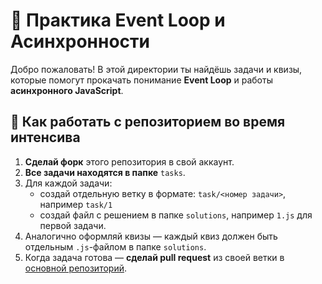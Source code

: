 # 🚀 Практика Event Loop и Асинхронности

Добро пожаловать! В этой директории ты найдёшь задачи и квизы, которые помогут прокачать понимание **Event Loop** и работы **асинхронного JavaScript**.

## 📌 Как работать с репозиторием во время интенсива

1. **Сделай форк** этого репозитория в свой аккаунт.
2. **Все задачи находятся в папке** `tasks`.
3. Для каждой задачи:
   - создай отдельную ветку в формате: `task/<номер задачи>`, например `task/1`
   - создай файл с решением в папке `solutions`, например `1.js` для первой задачи.
4. Аналогично оформляй квизы — каждый квиз должен быть отдельным `.js`-файлом в папке `solutions`.
5. Когда задача готова — **сделай pull request** из своей ветки в [основной репозиторий](https://github.com/larchanka/fs-bc-shared).

